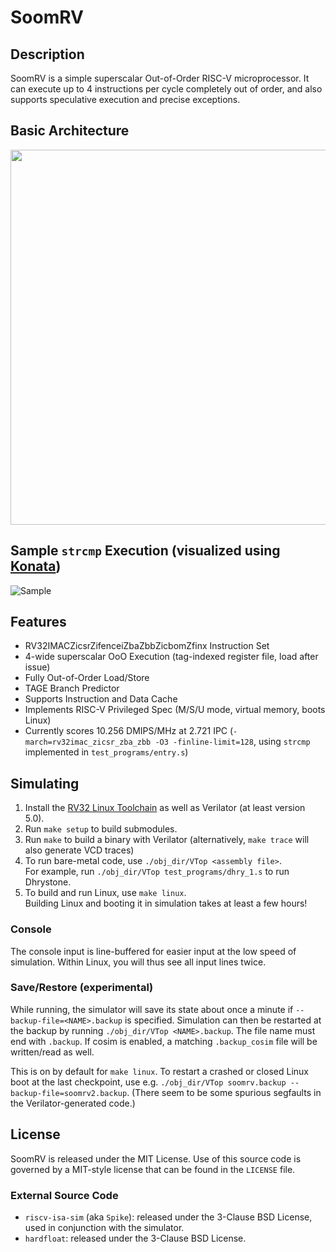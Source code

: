 # SoomRV
## Description
SoomRV is a simple superscalar Out-of-Order RISC-V microprocessor. It can execute up to 4 instructions per cycle completely out of order, and also supports speculative execution and precise exceptions.

## Basic Architecture
<img src="https://user-images.githubusercontent.com/39701487/218574949-e18bcb51-5050-4f99-82a6-c8ea58c11a93.png" width="600" />

## Sample `strcmp` Execution (visualized using [Konata](https://github.com/shioyadan/Konata))
![Sample](https://user-images.githubusercontent.com/39701487/229142050-121ed8de-ae9b-4b49-b332-f6c7b5281daf.png)

## Features
- RV32IMACZicsrZifenceiZbaZbbZicbomZfinx Instruction Set
- 4-wide superscalar OoO Execution (tag-indexed register file, load after issue)
- Fully Out-of-Order Load/Store
- TAGE Branch Predictor
- Supports Instruction and Data Cache
- Implements RISC-V Privileged Spec (M/S/U mode, virtual memory, boots Linux)
- Currently scores 10.256 DMIPS/MHz at 2.721 IPC (`-march=rv32imac_zicsr_zba_zbb -O3 -finline-limit=128`, using `strcmp` implemented in `test_programs/entry.s`)

## Simulating
1. Install the [RV32 Linux Toolchain](https://github.com/riscv-collab/riscv-gnu-toolchain) as well as Verilator (at least version 5.0).
2. Run `make setup` to build submodules.
3. Run `make` to build a binary with Verilator (alternatively, `make trace` will also generate VCD traces)
4. To run bare-metal code, use `./obj_dir/VTop <assembly file>`.  
For example, run `./obj_dir/VTop test_programs/dhry_1.s` to run Dhrystone.
5. To build and run Linux, use `make linux`.  
Building Linux and booting it in simulation takes at least a few hours!

### Console
The console input is line-buffered for easier input at the low speed of simulation. Within Linux,
you will thus see all input lines twice.

### Save/Restore (experimental)
While running, the simulator will save its state about once a minute if 
`--backup-file=<NAME>.backup` is specified. Simulation can then be restarted
at the backup by running `./obj_dir/VTop <NAME>.backup`. The file name must
end with `.backup`. If cosim is enabled, a matching `.backup_cosim` file will
be written/read as well.

This is on by default for `make linux`. To restart a crashed or closed Linux boot
at the last checkpoint, use e.g. `./obj_dir/VTop soomrv.backup --backup-file=soomrv2.backup`.
(There seem to be some spurious segfaults in the Verilator-generated code.)

## License
SoomRV is released under the MIT License. Use of this source code is governed by a MIT-style license that can be found in the `LICENSE` file.

### External Source Code
* `riscv-isa-sim` (aka `Spike`): released under the 3-Clause BSD License, used in conjunction with the simulator.
* `hardfloat`: released under the 3-Clause BSD License.
